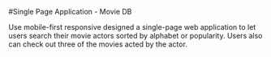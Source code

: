 #Single Page Application - Movie DB 


Use mobile-first responsive designed a single-page web application to let users search their movie actors sorted by alphabet or popularity. Users also can check out three of the movies acted by the actor.
